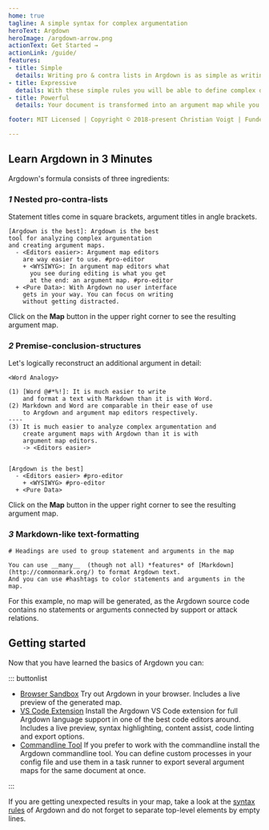 ```yaml
---
home: true
tagline: A simple syntax for complex argumentation
heroText: Argdown
heroImage: /argdown-arrow.png
actionText: Get Started →
actionLink: /guide/
features:
- title: Simple
  details: Writing pro & contra lists in Argdown is as simple as writing a Twitter message. You don't have to learn anything new, except a few simple rules that will feel very natural. 
- title: Expressive
  details: With these simple rules you will be able to define complex dialectical relations between arguments or dive into the details of their logical premise-conclusion structures. 
- title: Powerful
  details: Your document is transformed into an argument map while you are typing. You can export your analysis as HTML, SVG, PDF, PNG or JSON. If that is not enough, you can easily extend Argdown with your own plugin.

footer: MIT Licensed | Copyright © 2018-present Christian Voigt | Funded by Debatelab, KIT Karlsuhe

---
```


## Learn Argdown in 3 Minutes

Argdown's formula consists of three ingredients:

### _1_ Nested pro-contra-lists

Statement titles come in square brackets, argument titles in angle brackets.

```argdown
[Argdown is the best]: Argdown is the best 
tool for analyzing complex argumentation 
and creating argument maps.
  - <Editors easier>: Argument map editors 
    are way easier to use. #pro-editor
    + <WYSIWYG>: In argument map editors what 
      you see during editing is what you get 
      at the end: an argument map. #pro-editor
  + <Pure Data>: With Argdown no user interface 
    gets in your way. You can focus on writing 
    without getting distracted.
```

Click on the **Map** button in the upper right corner to see the resulting argument map.

### _2_ Premise-conclusion-structures

Let's logically reconstruct an additional argument in detail:

```argdown
<Word Analogy>

(1) [Word @#*%!]: It is much easier to write 
    and format a text with Markdown than it is with Word.
(2) Markdown and Word are comparable in their ease of use 
    to Argdown and argument map editors respectively.
----
(3) It is much easier to analyze complex argumentation and 
    create argument maps with Argdown than it is with 
    argument map editors.
    -> <Editors easier>


[Argdown is the best]
  - <Editors easier> #pro-editor
    + <WYSIWYG> #pro-editor
  + <Pure Data>
```

Click on the **Map** button in the upper right corner to see the resulting argument map.

### _3_ Markdown-like text-formatting

```argdown
# Headings are used to group statement and arguments in the map

You can use __many__  (though not all) *features* of [Markdown](http://commonmark.org/) to format Argdown text.
And you can use #hashtags to color statements and arguments in the map.
```

For this example, no map will be generated, as the Argdown source code contains no statements or arguments connected by support or attack relations.

## Getting started

Now that you have learned the basics of Argdown you can:

::: buttonlist

* [Browser Sandbox](https://christianvoigt.github.io/argdown/sandbox/) Try out Argdown in your browser. Includes a live preview of the generated map.
* [VS Code Extension](/guide/installing-the-vscode-extension.html) Install the Argdown VS Code extension for full Argdown language support in one of the best code editors around. Includes a live preview, syntax highlighting, content assist, code linting and export options.
* [Commandline Tool](/guide/installing-the-commandline-tool.html) If you prefer to work with the commandline install the Argdown commandline tool. You can define custom processes in your config file and use them in a task runner to export several argument maps for the same document at once.

:::

If you are getting unexpected results in your map, take a look at the [syntax rules](/syntax) of Argdown and do not forget to separate top-level elements by empty lines.